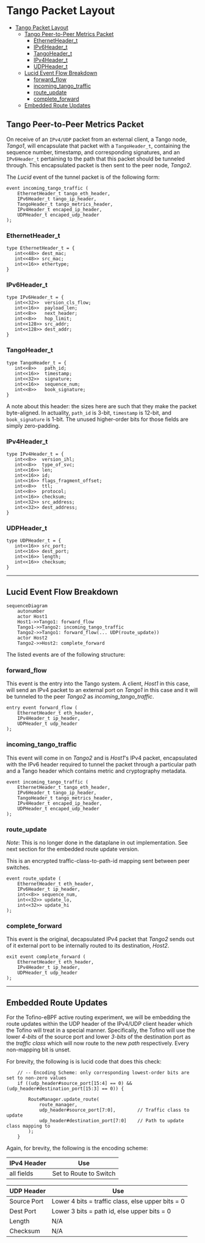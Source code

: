 
# Tango Packet Layout

- [Tango Packet Layout](#tango-packet-layout)
  - [Tango Peer-to-Peer Metrics Packet](#tango-peer-to-peer-metrics-packet)
    - [EthernetHeader\_t](#ethernetheader_t)
    - [IPv6Header\_t](#ipv6header_t)
    - [TangoHeader\_t](#tangoheader_t)
    - [IPv4Header\_t](#ipv4header_t)
    - [UDPHeader\_t](#udpheader_t)
  - [Lucid Event Flow Breakdown](#lucid-event-flow-breakdown)
    - [forward\_flow](#forward_flow)
    - [incoming\_tango\_traffic](#incoming_tango_traffic)
    - [route\_update](#route_update)
    - [complete\_forward](#complete_forward)
  - [Embedded Route Updates](#embedded-route-updates)

## Tango Peer-to-Peer Metrics Packet

On receive of an `IPv4/UDP` packet from an external client, a Tango node, *Tango1*, will encapsulate that packet with a `TangoHeader_t`, containing the sequence number, timestamp, and corresponding signatures, and an `IPv6Header_t` pertaining to the path that this packet should be tunneled through. This encapsulated packet is then sent to the peer node, *Tango2*.

The *Lucid* event of the tunnel packet is of the following form:

```lucid
event incoming_tango_traffic (
    EthernetHeader_t tango_eth_header,
    IPv6Header_t tango_ip_header,
    TangoHeader_t tango_metrics_header,
    IPv4Header_t encaped_ip_header,
    UDPHeader_t encaped_udp_header
);
```

### EthernetHeader_t

```lucid
type EthernetHeader_t = {
   int<<48>> dest_mac; 
   int<<48>> src_mac; 
   int<<16>> ethertype;
}
```

### IPv6Header_t

```lucid
type IPv6Header_t = {
   int<<32>>  version_cls_flow;
   int<<16>>  payload_len;
   int<<8>>   next_header;
   int<<8>>   hop_limit;
   int<<128>> src_addr;
   int<<128>> dest_addr;
}
```

### TangoHeader_t

```lucid
type TangoHeader_t = {
   int<<8>>   path_id;
   int<<16>>  timestamp;
   int<<32>>  signature;
   int<<16>>  sequence_num;
   int<<8>>   book_signature;
}
```

A note about this header: the sizes here are such that they make the packet byte-aligned. In actuality, `path_id` is 3-bit, `timestamp` is 12-bit, and `book_signature` is 1-bit. The unused higher-order bits for those fields are simply zero-padding.

### IPv4Header_t

```lucid
type IPv4Header_t = {
   int<<8>>  version_ihl;
   int<<8>>  type_of_svc;
   int<<16>> len;
   int<<16>> id;
   int<<16>> flags_fragment_offset;
   int<<8>>  ttl;
   int<<8>>  protocol;
   int<<16>> checksum;
   int<<32>> src_address;
   int<<32>> dest_address;
}
```

### UDPHeader_t

```lucid
type UDPHeader_t = {
   int<<16>> src_port;
   int<<16>> dest_port;
   int<<16>> length;
   int<<16>> checksum;
}
```

---

## Lucid Event Flow Breakdown

```mermaid
sequenceDiagram
    autonumber
    actor Host1
    Host1->>Tango1: forward_flow
    Tango1->>Tango2: incoming_tango_traffic
    Tango2->>Tango1: forward_flow(... UDP(route_update))
    actor Host2
    Tango2->>Host2: complete_forward
```

The listed events are of the following structure:

### forward_flow

This event is the entry into the Tango system. A client, *Host1* in this case, will send an IPv4 packet to an external port on *Tango1* in this case and it will be tunneled to the peer *Tango2* as *incoming_tango_traffic*.

```lucid
entry event forward_flow (
    EthernetHeader_t eth_header,
    IPv4Header_t ip_header,
    UDPHeader_t udp_header
);
```

### incoming_tango_traffic

This event will come in on *Tango2* and is *Host1*'s IPv4 packet, encapsulated with the IPv6 header required to tunnel the packet through a particular path and a Tango header which contains metric and cryptography metadata.

```lucid
event incoming_tango_traffic (
    EthernetHeader_t tango_eth_header,
    IPv6Header_t tango_ip_header,
    TangoHeader_t tango_metrics_header,
    IPv4Header_t encaped_ip_header,
    UDPHeader_t encaped_udp_header
);
```

### route_update

*Note*: This is no longer done in the dataplane in out implementation. See next section for the embedded route update version.

This is an encrypted traffic-class-to-path-id mapping sent between peer switches.

```lucid
event route_update (
    EthernetHeader_t eth_header,
    IPv6Header_t ip_header,
    int<<8>> sequence_num,
    int<<32>> update_lo,
    int<<32>> update_hi
);
```

### complete_forward

This event is the original, decapsulated IPv4 packet that *Tango2* sends out of it external port to be internally routed to its destination, *Host2*.

```lucid
exit event complete_forward (
    EthernetHeader_t eth_header,
    IPv4Header_t ip_header,
    UDPHeader_t udp_header
);
```

---

## Embedded Route Updates

For the Tofino-eBPF active routing experiment, we will be embedding the route updates within the UDP header of the IPv4/UDP client header which the Tofino will treat in a special manner. Specifically, the Tofino will use the lower *4-bits* of the source port and lower *3-bits* of the destination port as the *traffic class* which will now route to the new *path* respectively. Every non-mapping bit is unset.

For brevity, the following is is lucid code that does this check:

```lucid
    // -- Encoding Scheme: only corresponding lowest-order bits are set to non-zero values
    if ((udp_header#source_port[15:4] == 0) && (udp_header#destination_port[15:3] == 0)) {
    
        RouteManager.update_route(
            route_manager,
            udp_header#source_port[7:0],        // Traffic class to update
            udp_header#destination_port[7:0]    // Path to update class mapping to
        );
    }
```

Again, for brevity, the following is the encoding scheme:

| IPv4 Header |           Use          |
|-------------|------------------------|
| all fields  | Set to Route to Switch |

| UDP Header  | Use                                               |
|-------------|---------------------------------------------------|
| Source Port | Lower 4 bits = traffic class, else upper bits = 0 |
| Dest Port   | Lower 3 bits = path id, else upper bits = 0       |
| Length      | N/A                                               |
| Checksum    | N/A                                               |
